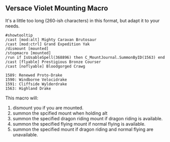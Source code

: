 ## Versace Violet Mounting Macro

It's a little too long (260-ish characters) in this format, but adapt it to your needs.

```
#showtooltip
/cast [mod:alt] Mighty Caravan Brutosaur
/cast [mod:ctrl] Grand Expedition Yak
/dismount [mounted]
/stopmacro [mounted]
/run if IsUsableSpell(368896) then C_MountJournal.SummonByID(1563) end
/cast [flyable] Prestigious Bronze Courser
/cast [noflyable] Bloodgorged Crawg
 ```
 
```
1589: Renewed Proto-Drake
1590: Windborne Velocidrake
1591: Cliffside Wylderdrake
1563: Highland Drake
```

This macro will:
1. dismount you if you are mounted.
2. summon the spcified mount when holding alt
2. summon the specified dragon riding mount if dragon riding is available.
3. summon the specified flying mount if normal flying is available.
4. summon the specified mount if dragon riding and normal flying are unavailable.
